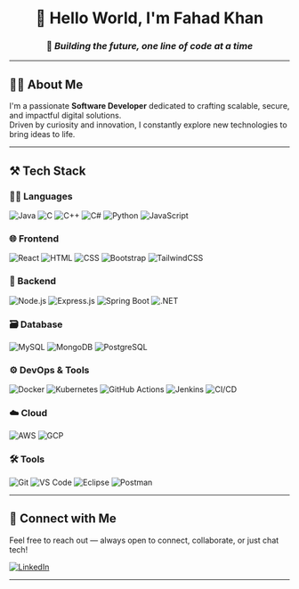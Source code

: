 <div align="center">

# 👋 Hello World, I'm Fahad Khan

### 🚀 *Building the future, one line of code at a time*

</div>

---

## 🧑‍💻 About Me

I'm a passionate **Software Developer** dedicated to crafting scalable, secure, and impactful digital solutions.  
Driven by curiosity and innovation, I constantly explore new technologies to bring ideas to life.

---

## ⚒️ Tech Stack

### 👨‍💻 Languages  
![Java](https://img.shields.io/badge/-Java-%23ED8B00?style=flat&logo=java&logoColor=white)
![C](https://img.shields.io/badge/-C-%2300599C?style=flat&logo=c&logoColor=white)
![C++](https://img.shields.io/badge/-C++-%2300599C?style=flat&logo=c%2B%2B&logoColor=white)
![C#](https://img.shields.io/badge/-C%23-%23239120?style=flat&logo=c-sharp&logoColor=white)
![Python](https://img.shields.io/badge/-Python-%2314354C?style=flat&logo=python&logoColor=white)
![JavaScript](https://img.shields.io/badge/-JavaScript-%23F7DF1E?style=flat&logo=javascript&logoColor=black)

### 🌐 Frontend  
![React](https://img.shields.io/badge/-React-%2320232a?style=flat&logo=react&logoColor=%2361DAFB)
![HTML](https://img.shields.io/badge/-HTML5-%23E34F26?style=flat&logo=html5&logoColor=white)
![CSS](https://img.shields.io/badge/-CSS3-%231572B6?style=flat&logo=css3&logoColor=white)
![Bootstrap](https://img.shields.io/badge/-Bootstrap-%23563D7C?style=flat&logo=bootstrap&logoColor=white)
![TailwindCSS](https://img.shields.io/badge/-Tailwind-%2306B6D4?style=flat&logo=tailwindcss&logoColor=white)

### 🧠 Backend  
![Node.js](https://img.shields.io/badge/-Node.js-%23339933?style=flat&logo=node.js&logoColor=white)
![Express.js](https://img.shields.io/badge/-Express.js-%23000000?style=flat&logo=express&logoColor=white)
![Spring Boot](https://img.shields.io/badge/-Spring%20Boot-%236DB33F?style=flat&logo=spring-boot&logoColor=white)
![.NET](https://img.shields.io/badge/-.NET-%23512BD4?style=flat&logo=dotnet&logoColor=white)

### 🗃️ Database  
![MySQL](https://img.shields.io/badge/-MySQL-%234479A1?style=flat&logo=mysql&logoColor=white)
![MongoDB](https://img.shields.io/badge/-MongoDB-%2347A248?style=flat&logo=mongodb&logoColor=white)
![PostgreSQL](https://img.shields.io/badge/-PostgreSQL-%23336791?style=flat&logo=postgresql&logoColor=white)

### ⚙️ DevOps & Tools  
![Docker](https://img.shields.io/badge/-Docker-%232496ED?style=flat&logo=docker&logoColor=white)
![Kubernetes](https://img.shields.io/badge/-Kubernetes-%23326CE5?style=flat&logo=kubernetes&logoColor=white)
![GitHub Actions](https://img.shields.io/badge/-GitHub%20Actions-%232671E5?style=flat&logo=github-actions&logoColor=white)
![Jenkins](https://img.shields.io/badge/-Jenkins-%23D24939?style=flat&logo=jenkins&logoColor=white)
![CI/CD](https://img.shields.io/badge/-CI%2FCD-%23C43B47?style=flat&logo=git&logoColor=white)

### ☁️ Cloud  
![AWS](https://img.shields.io/badge/-AWS-%23FF9900?style=flat&logo=amazonaws&logoColor=white)
![GCP](https://img.shields.io/badge/-GCP-%234285F4?style=flat&logo=google-cloud&logoColor=white)

### 🛠️ Tools  
![Git](https://img.shields.io/badge/-Git-%23F05032?style=flat&logo=git&logoColor=white)
![VS Code](https://img.shields.io/badge/-VS%20Code-%23007ACC?style=flat&logo=visual-studio-code&logoColor=white)
![Eclipse](https://img.shields.io/badge/-Eclipse-%232C2255?style=flat&logo=eclipse&logoColor=white)
![Postman](https://img.shields.io/badge/-Postman-%23FF6C37?style=flat&logo=postman&logoColor=white)

---

## 🔗 Connect with Me

Feel free to reach out — always open to connect, collaborate, or just chat tech!

[![LinkedIn](https://img.shields.io/badge/-LinkedIn-%230077B5?style=for-the-badge&logo=linkedin&logoColor=white)](https://www.linkedin.com/in/fahad-khan-50b141233/)

---
